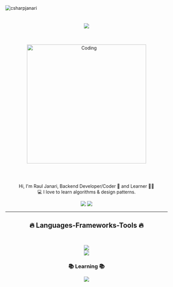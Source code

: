 <img src="https://komarev.com/ghpvc/?username=csharpjanari&label=Profile%20views&color=0e75b6&style=flat" alt="csharpjanari" />

<h1 align="center">
  <a href="https://git.io/typing-svg">
    <img src="https://readme-typing-svg.herokuapp.com/?lines=Hi+There!+👋;+Myself+Raul+Janari!;&center=true&size=30">
  </a>
</h1>
<br>
<p align="center"> <img alt="Coding" width="370" src="https://cdn.dribbble.com/users/1162077/screenshots/3848914/programmer.gif"> </p>

<br>  
<p align="center">
  <br>
  Hi, I'm Raul Janari, Backend Developer/Coder 🥷 and Learner 👨‍💻
  <br>
  💻 I love to learn algorithms & design patterns.
  <br>
</p>

<div align="center"> 
  <a href = "mailto:rdjanari1707@gmail.com"><img src="https://img.shields.io/badge/-Gmail-%23333?style=for-the-badge&logo=gmail&logoColor=white" target="_blank"></a>
  <a href="https://www.linkedin.com/in/janaridev/" target="_blank"><img src="https://img.shields.io/badge/-LinkedIn-%230077B5?style=for-the-badge&logo=linkedin&logoColor=white" target="_blank"></a> 
 
</div>

<hr>
<h2 align="center">🔥 Languages-Frameworks-Tools 🔥</h2>
<br>
<p align="center">
  <a href="https://skillicons.dev">
    <img src="https://skillicons.dev/icons?i=git,cs,js,ts,linux,aws,github" /><br>
    <img src="https://skillicons.dev/icons?i=mysql,docker,bots,react,dotnet,rabbitmq,nginx,mongodb,githubactions,postgres,prisma" />
  </a>
</p>
<b><h3 align="center">📚 Learning 📚</h3></b>
<p align="center">
  <a href="https://skillicons.dev">
    <img src="https://skillicons.dev/icons?i=kubernetes,go,cpp" />
  </a>
</p>

